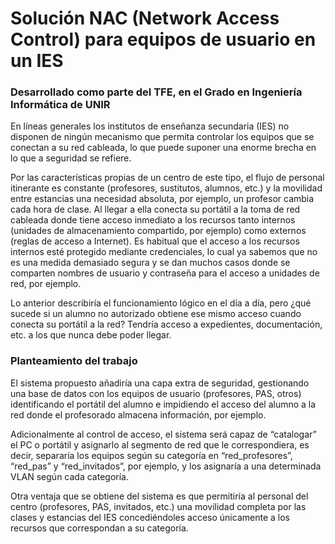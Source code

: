 # Solución NAC (Network Access Control) para equipos de usuario en un IES
### Desarrollado como parte del TFE, en el Grado en Ingeniería Informática de UNIR

En líneas generales los institutos de enseñanza secundaria (IES) no disponen de ningún mecanismo que permita controlar los equipos que se conectan a su red cableada, lo que puede suponer una enorme brecha en lo que a seguridad se refiere. 

Por las características propias de un centro de este tipo, el flujo de personal itinerante es constante (profesores, sustitutos, alumnos, etc.) y la movilidad entre estancias una necesidad absoluta, por ejemplo, un profesor cambia cada hora de clase. Al llegar a ella conecta su portátil a la toma de red cableada donde tiene acceso inmediato a los recursos tanto internos (unidades de almacenamiento compartido, por ejemplo) como externos (reglas de acceso a Internet). Es habitual que el acceso a los recursos internos esté protegido mediante credenciales, lo cual ya sabemos que no es una medida demasiado segura y se dan muchos casos donde se comparten nombres de usuario y contraseña para el acceso a unidades de red, por ejemplo.

Lo anterior describiría el funcionamiento lógico en el día a día, pero ¿qué sucede si un alumno no autorizado obtiene ese mismo acceso cuando conecta su portátil a la red? Tendría acceso a expedientes, documentación, etc. a los que nunca debe poder llegar.

###	Planteamiento del trabajo

El sistema propuesto añadiría una capa extra de seguridad, gestionando una base de datos con los equipos de usuario (profesores, PAS, otros) identificando el portátil del alumno e impidiendo el acceso del alumno a la red donde el profesorado almacena información, por ejemplo.

Adicionalmente al control de acceso, el sistema será capaz de “catalogar” el PC o portátil y asignarlo al segmento de red que le correspondiera, es decir, separaría los equipos según su categoría en “red_profesores”, “red_pas” y “red_invitados”, por ejemplo, y los asignaría a una determinada VLAN según cada categoría.

Otra ventaja que se obtiene del sistema es que permitiría al personal del centro (profesores, PAS, invitados, etc.) una movilidad completa por las clases y estancias del IES concediéndoles acceso únicamente a los recursos que correspondan a su categoría.
